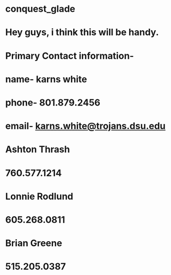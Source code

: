 # conquest_glade
#
# Hey guys, i think this will be handy.
#
# Primary Contact information-
# name- karns white
# phone- 801.879.2456
# email- karns.white@trojans.dsu.edu
#
# Ashton Thrash
# 760.577.1214
#
# Lonnie Rodlund
# 605.268.0811
#
# Brian Greene
# 515.205.0387
